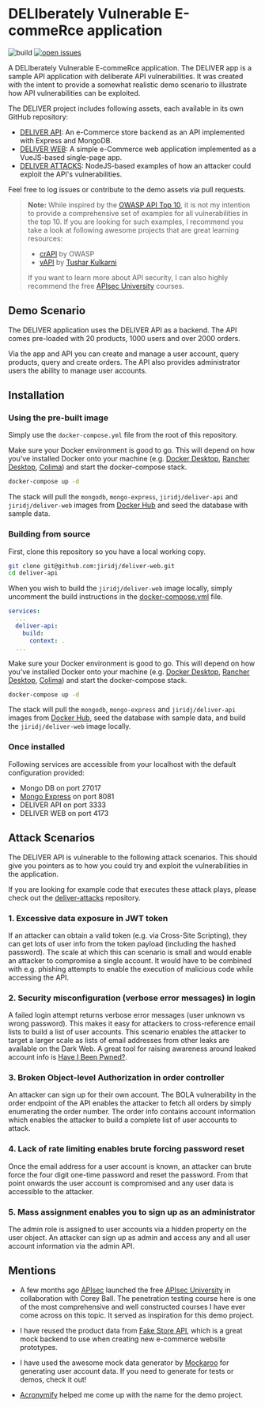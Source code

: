 # DELIberately Vulnerable E-commeRce application

![build](https://img.shields.io/github/actions/workflow/status/jiridj/deliver-web/cicd.yml)
[![open issues](https://img.shields.io/github/issues-raw/jiridj/deliver-web)](https://github.com/jiridj/deliver-web/issues)

A DELIberately Vulnerable E-commeRce application. The DELIVER app is a sample
API application with deliberate API vulnerabilities. It was created
with the intent to provide a somewhat realistic demo scenario to
illustrate how API vulnerabilities can be exploited.

The DELIVER project includes following assets, each available in its
own GitHub repository:

- [DELIVER API](https://github.com/jiridj/deliver-api): An e-Commerce
  store backend as an API implemented with Express and MongoDB.
- [DELIVER WEB](https://github.com/jiridj/deliver-web): A simple
  e-Commerce web application implemented as a VueJS-based single-page
  app.
- [DELIVER ATTACKS](https://github.com/jiridj/deliver-attacks):
  NodeJS-based examples of how an attacker could exploit the API's
  vulnerabilities.

Feel free to log issues or contribute to the demo assets via pull
requests.

> **Note:**
> While inspired by the [OWASP API Top 10](https://owasp.org/www-project-api-security/), it is not my intention to provide a comprehensive set of examples for all vulnerabilities in the top 10. If you are looking for such examples, I recommend you take a look at following awesome projects that are great learning resources:
>
> - [crAPI](https://github.com/OWASP/crAPI) by OWASP
> - [vAPI](https://github.com/roottusk/vapi) by [Tushar Kulkarni](http://roottusk.com/)
>
> If you want to learn more about API security, I can also highly recommend the free [APIsec University](https://www.apisecuniversity.com/) courses.

## Demo Scenario

The DELIVER application uses the DELIVER API as a backend. The API comes pre-loaded with 20 products, 1000 users and over 2000 orders.

Via the app and API you can create and manage a user account, query products, query and create orders. The API also provides administrator users the ability to manage user accounts.

## Installation

### Using the pre-built image

Simply use the `docker-compose.yml` file from the root of this repository.

Make sure your Docker environment is good to go. This will depend on how you've installed Docker onto your machine (e.g. [Docker Desktop](https://www.docker.com/products/docker-desktop/), [Rancher Desktop](https://rancherdesktop.io/), [Colima](https://github.com/abiosoft/colima)) and start the docker-compose stack.

```bash
docker-compose up -d
```

The stack will pull the `mongodb`, `mongo-express`, `jiridj/deliver-api` and `jiridj/deliver-web` images from [Docker Hub](https://hub.docker.com) and seed the database with sample data.

### Building from source

First, clone this repository so you have a local working copy.

```bash
git clone git@github.com:jiridj/deliver-web.git
cd deliver-api
```

When you wish to build the `jiridj/deliver-web` image locally, simply uncomment the build instructions in the [docker-compose.yml](docker-compose.yml) file.

```yaml
services:
  ...
  deliver-api:
    build:
      context: .
  ...
```

Make sure your Docker environment is good to go. This will depend on how you've installed Docker onto your machine (e.g. [Docker Desktop](https://www.docker.com/products/docker-desktop/), [Rancher Desktop](https://rancherdesktop.io/), [Colima](https://github.com/abiosoft/colima)) and start the docker-compose stack.

```bash
docker-compose up -d
```

The stack will pull the `mongodb`, `mongo-express` and `jiridj/deliver-api` images from [Docker Hub](https://hub.docker.com), seed the database with sample data, and build the `jiridj/deliver-web` image locally.

### Once installed

Following services are accessible from your localhost with the default configuration provided:

- Mongo DB on port 27017
- [Mongo Express](https://github.com/mongo-express/mongo-express) on port 8081
- DELIVER API on port 3333
- DELIVER WEB on port 4173

## Attack Scenarios

The DELIVER API is vulnerable to the following attack scenarios. This should give you pointers as to how you could try and exploit the vulnerabilities in the application.

If you are looking for example code that executes these attack plays, please check out the [deliver-attacks](https://github.com/jiridj/deliver-attacks) repository.

### 1. Excessive data exposure in JWT token

If an attacker can obtain a valid token (e.g. via Cross-Site Scripting), they can get lots of user info from the token payload (including the hashed password). The scale at which this can scenario is small and would enable an attacker to compromise a single account. It would have to be combined with e.g. phishing attempts to enable the execution of malicious code while accessing the API.

### 2. Security misconfiguration (verbose error messages) in login

A failed login attempt returns verbose error messages (user unknown vs wrong password). This makes it easy for attackers to cross-reference email lists to build a list of user accounts. This scenario enables the attacker to target a larger scale as lists of email addresses from other leaks are available on the Dark Web. A great tool for raising awareness around leaked account info is [Have I Been Pwned?](https://haveibeenpwned.com/).

### 3. Broken Object-level Authorization in order controller

An attacker can sign up for their own account. The BOLA vulnerability in the order endpoint of the API enables the attacker to fetch all orders by simply enumerating the order number. The order info contains account information which enables the attacker to build a complete list of user accounts to attack.

### 4. Lack of rate limiting enables brute forcing password reset

Once the email address for a user account is known, an attacker can brute force the four digit one-time password and reset the password. From that point onwards the user account is compromised and any user data is accessible to the attacker.

### 5. Mass assignment enables you to sign up as an administrator

The admin role is assigned to user accounts via a hidden property on the user object. An attacker can sign up as admin and access any and all user account information via the admin API.

## Mentions

- A few months ago [APIsec](https://apisec.ai) launched the free [APIsec University](https://www.apisecuniversity.com/) in collaboration with Corey Ball. The penetration testing course here is one of the most comprehensive and well constructed courses I have ever come across on this topic. It served as inspiration for this demo project.

- I have reused the product data from [Fake Store API](https://fakestoreapi.com/), which is a great mock backend to use when creating new e-commerce website prototypes.

- I have used the awesome mock data generator by [Mockaroo](https://www.mockaroo.com/) for generating user account data. If you need to generate for tests or demos, check it out!

- [Acronymify](https://acronymify.com/) helped me come up with the name for the demo project.
